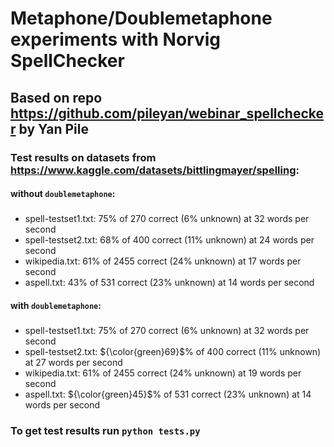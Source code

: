 # Metaphone/Doublemetaphone experiments with Norvig SpellChecker
## Based on repo https://github.com/pileyan/webinar_spellchecker by Yan Pile

### Test results on datasets from https://www.kaggle.com/datasets/bittlingmayer/spelling:
#### without `doublemetaphone`:
#####
- spell-testset1.txt: 75% of 270 correct (6% unknown) at 32 words per second 
- spell-testset2.txt: 68% of 400 correct (11% unknown) at 24 words per second 
- wikipedia.txt: 61% of 2455 correct (24% unknown) at 17 words per second 
- aspell.txt: 43% of 531 correct (23% unknown) at 14 words per second 

#### with `doublemetaphone`:
#####

- spell-testset1.txt: 75% of 270 correct (6% unknown) at 32 words per second 
- spell-testset2.txt: ${\color{green}69}$% of 400 correct (11% unknown) at 27 words per second 
- wikipedia.txt: 61% of 2455 correct (24% unknown) at 19 words per second 
- aspell.txt: ${\color{green}45}$% of 531 correct (23% unknown) at 14 words per second

### To get test results run `python tests.py`